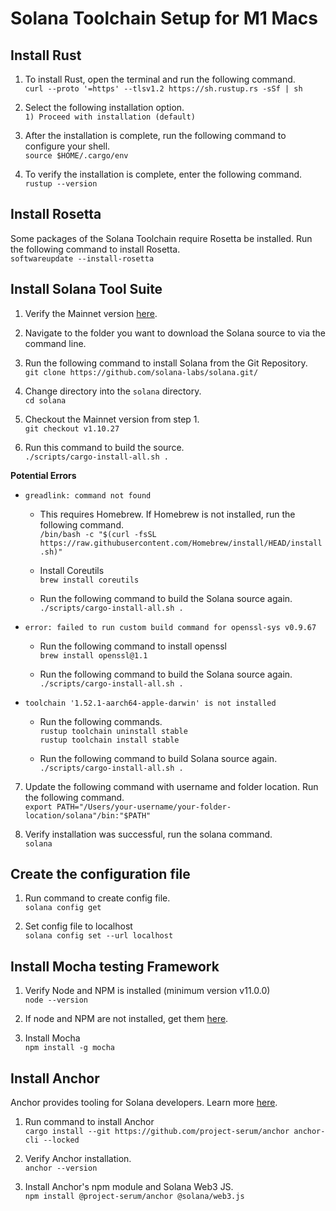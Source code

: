 # Solana Toolchain Setup for M1 Macs


## Install Rust  
1. To install Rust, open the terminal and run the following command.  
`curl --proto '=https' --tlsv1.2 https://sh.rustup.rs -sSf | sh`  

2. Select the following installation option.  
`1) Proceed with installation (default)`  

3. After the installation is complete, run the following command to configure your shell.  
`source $HOME/.cargo/env`  

4. To verify the installation is complete, enter the following command.  
`rustup --version`  


## Install Rosetta  
Some packages of the Solana Toolchain require Rosetta be installed.  Run the following command to install Rosetta.  
`softwareupdate --install-rosetta`  


## Install Solana Tool Suite  

1. Verify the Mainnet version [here](https://docs.solana.com/cli/install-solana-cli-tools).  

2. Navigate to the folder you want to download the Solana source to via the command line.  

3. Run the following command to install Solana from the Git Repository.  
`git clone https://github.com/solana-labs/solana.git/`  

4. Change directory into the `solana` directory.  
`cd solana`  

5. Checkout the Mainnet version from step 1.  
`git checkout v1.10.27`  

6. Run this command to build the source.  
`./scripts/cargo-install-all.sh .`  

**Potential Errors**  

- `greadlink: command not found`  
    - This requires Homebrew.  If Homebrew is not installed, run the following command.  
    `/bin/bash -c "$(curl -fsSL https://raw.githubusercontent.com/Homebrew/install/HEAD/install.sh)"`  

    - Install Coreutils  
    `brew install coreutils`  

    - Run the following command to build the Solana source again.  
    `./scripts/cargo-install-all.sh .`  

- `error: failed to run custom build command for openssl-sys v0.9.67`  
    - Run the following command to install openssl  
    `brew install openssl@1.1`  

     - Run the following command to build the Solana source again.  
    `./scripts/cargo-install-all.sh .`  

- `toolchain '1.52.1-aarch64-apple-darwin' is not installed`  
    - Run the following commands.  
    `rustup toolchain uninstall stable`  
    `rustup toolchain install stable`  

    - Run the following command to build Solana source again.  
    `./scripts/cargo-install-all.sh .`  

7. Update the following command with username and folder location.  Run the following command.  
`export PATH="/Users/your-username/your-folder-location/solana"/bin:"$PATH"`  

8. Verify installation was successful, run the solana command.  
`solana`  


## Create the configuration file  
 
 1. Run command to create config file.  
 `solana config get`  

 2. Set config file to localhost  
 `solana config set --url localhost`  

 ## Install Mocha testing Framework  
 1. Verify Node and NPM is installed (minimum version v11.0.0)  
 `node --version`  

 2. If node and NPM are not installed, get them [here](https://nodejs.org/en/download/).  

 3. Install Mocha  
 `npm install -g mocha`  


## Install Anchor  
Anchor provides tooling for Solana developers.  Learn more [here](https://github.com/coral-xyz/anchor).  

1. Run command to install Anchor  
`cargo install --git https://github.com/project-serum/anchor anchor-cli --locked`  

2. Verify Anchor installation.  
`anchor --version`  

3. Install Anchor's npm module and Solana Web3 JS.  
`npm install @project-serum/anchor @solana/web3.js`  



